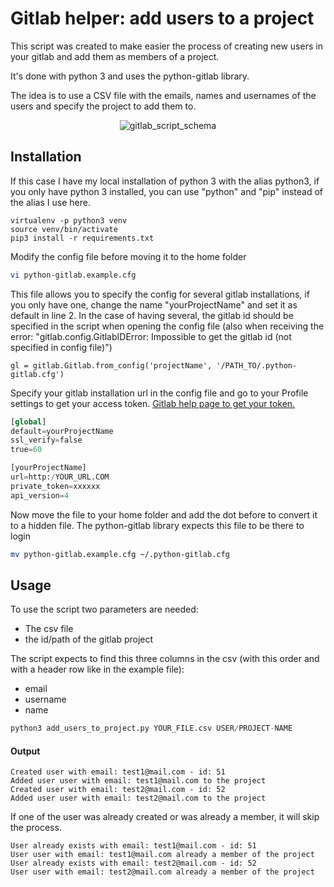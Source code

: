 # Gitlab helper: add users to a project

This script was created to make easier the process of creating new users in your gitlab and add them as members of a project.

It's done with python 3 and uses the python-gitlab library.

The idea is to use a CSV file with the emails, names and usernames of the users and specify the project to add them to.


<p align="center">
    <img src="https://i.imgur.com/iDJuOA5.png" alt="gitlab_script_schema">
</p>



## Installation

If this case I have my local installation of python 3 with the alias python3, if you only have python 3 installed, 
you can use "python" and "pip" instead of the alias I use here.

```
virtualenv -p python3 venv
source venv/bin/activate
pip3 install -r requirements.txt
```

Modify the config file before moving it to the home folder
```bash
vi python-gitlab.example.cfg
```

This file allows you to specify the config for several gitlab installations, if you only have one, 
change the name "yourProjectName" and set it as default in line 2.
In the case of having several, the gitlab id should be specified in the script when opening
the config file (also when receiving the error: 
"gitlab.config.GitlabIDError: Impossible to get the gitlab id (not specified in config file)")
```
gl = gitlab.Gitlab.from_config('projectName', '/PATH_TO/.python-gitlab.cfg')
```

Specify your gitlab installation url in the config file and go to your Profile settings to get your access token. 
[Gitlab help page to get your token.](https://docs.gitlab.com/ee/user/profile/personal_access_tokens.html)

```python
[global]
default=yourProjectName
ssl_verify=false
true=60

[yourProjectName]
url=http:/YOUR_URL.COM
private_token=xxxxxx
api_version=4 
```

Now move the file to your home folder and add the dot before to convert it to a hidden file. 
The python-gitlab library expects this file to be there to login

```bash
mv python-gitlab.example.cfg ~/.python-gitlab.cfg
```

## Usage

To use the script two parameters are needed: 
* The csv file
* the id/path of the gitlab project

The script expects to find this three columns in the csv (with this order and with a header row like in the example file):
* email
* username
* name


```python
python3 add_users_to_project.py YOUR_FILE.csv USER/PROJECT-NAME
```

#### Output
```
Created user with email: test1@mail.com - id: 51
Added user user with email: test1@mail.com to the project
Created user with email: test2@mail.com - id: 52
Added user user with email: test2@mail.com to the project

```


If one of the user was already created or was already a member, it will skip the process.

```python¬
User already exists with email: test1@mail.com - id: 51
User user with email: test1@mail.com already a member of the project
User already exists with email: test2@mail.com - id: 52
User user with email: test2@mail.com already a member of the project
```



